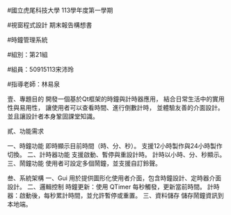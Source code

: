 
#國立虎尾科技大學 113學年度第一學期

#視窗程式設計 期末報告構想書

#時鐘管理系統









#組別：第21組

#組員：50915113宋沛玲

#指導老師：林易泉

壹、專題目的
開發一個基於Qt框架的時鐘與計時器應用，
結合日常生活中的實用性與易用性，
讓使用者可以查看時間、進行倒數計時，
並體驗友善的介面設計。 
並且讓設計者本身鞏固課堂知識。

貳、功能需求

一、時鐘功能
即時顯示目前時間（時、分、秒）。
支援12小時製作與24小時製作切換。
二、計時器功能
支援啟動、暫停與重設計時。
計時以小時、分、秒顯示。
三、鬧鐘功能
使用者可設定多個鬧鐘，並支援自訂鈴聲。

叁、系統架構
一、Gui
用於提供圖形化使用者介面，包含時鐘設計、定時器介面設計。
二、邏輯控制
時鐘更新：使用 QTimer 每秒觸發，更新當前時間。
計時器：啟動後，每秒累計時間，並允許暫停或重置。
三、資料儲存
儲存鬧鐘資訊到本地端。



